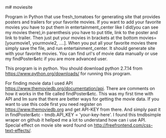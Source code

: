 m# moviesite

Program in Python that use fresh_tomatoes for generating site that provides posters and
trailers for your favorite movies. If you want to add your favorite movies you have to
put them in entertainment_center like I did(you can see my movies there),in parenthesis 
you have to put title, link to the poster and link to trailer. Then just put your movies 
in brackets at the bottom movies=[yourmovie1, yourmovie2, ....]. When you put all your 
favorite movies there simply save the file, and run entertainment_center. 
It should generate site with your favorite movies. You can find url's of movie data manually 
or use my findPoster&etc if you are more advanced user.

This program is in python. You should download python 2.7.14 from https://www.python.org/downloads/
for running this program. 


For finding movie data I used API https://www.themoviedb.org/documentation/api.
There are comments on how it works in the file called findPoster&etc.
This was my first time with API and Im sure that there are better ways for getting the movie data.
If you want to use this code first you need register on https://www.themoviedb.org and get 
API-KEY from there. And simply past it in findPoster&etc - tmdb.API_KEY = 'your-key-here'.
I found this tmdbsimple wraper on github it hellped me a lot to understand how can i use API.
Special effect on movie site word found on http://freefrontend.com/css-text-effects/.


